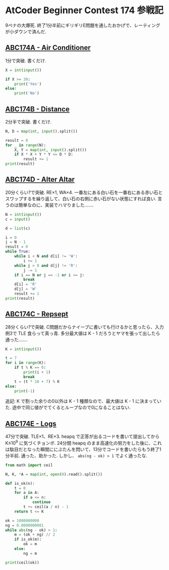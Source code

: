 # AtCoder Beginner Contest 174 参戦記

9ペナの大爆死. 終了1分半前にギリギリE問題を通したおかげで、レーティングが小ダウンで済んだ.

## [ABC174A - Air Conditioner](https://atcoder.jp/contests/abc174/tasks/abc174_a)

1分で突破. 書くだけ.

```python
X = int(input())

if X >= 30:
    print('Yes')
else:
    print('No')
```

## [ABC174B - Distance](https://atcoder.jp/contests/abc174/tasks/abc174_b)

2分半で突破. 書くだけ.

```python
N, D = map(int, input().split())

result = 0
for _ in range(N):
    X, Y = map(int, input().split())
    if X * X + Y * Y <= D * D:
        result += 1
print(result)
```

## [ABC174D - Alter Altar](https://atcoder.jp/contests/abc174/tasks/abc174_d)

20分くらい?で突破. RE×1, WA×4. 一番左にある白い石を一番右にある赤い石とスワップするを繰り返して、白い石の右側に赤い石がない状態にすれば良い. 言うのは簡単なのに、実装でハマりました…….

```python
N = int(input())
c = input()

d = list(c)

i = 0
j = N - 1
result = 0
while True:
    while i < N and d[i] != 'W':
        i += 1
    while j > 0 and d[j] != 'R':
        j -= 1
    if i == N or j == -1 or i >= j:
        break
    d[i] = 'R'
    d[j] = 'W'
    result += 1
print(result)
```

## [ABC174C - Repsept](https://atcoder.jp/contests/abc174/tasks/abc174_c)

28分くらい?で突破. C問題だからナイーブに書いても行けるかと思ったら、入力例3で TLE 食らって真っ青. 多分最大値は K - 1 だろうとヤマを張って出したら通った…….

```python
K = int(input())

t = 7
for i in range(K):
    if t % K == 0:
        print(i + 1)
        break
    t = (t * 10 + 7) % K
else:
    print(-1)
```

追記: K で割った余りの0以外は K - 1 種類なので、最大値は K - 1 に決まっていた. 途中で同じ値がでてくるとループなので0になることはない.

## [ABC174E - Logs](https://atcoder.jp/contests/abc174/tasks/abc174_e)

47分で突破. TLE×1、RE×3. heapq で正答が出るコードを書いて提出してから K≤10<sup>9</sup> に気づくチョンボ. 24分間 heapq のまま高速化の努力をした後に、これは駄目だとなった瞬間ににぶたんを閃いて、13分でコードを書いたらもう終了1分半前. 通った、助かった. しかし、 `abs(ng - ok) > 1` でよく通ったな.

```python
from math import ceil

N, K, *A = map(int, open(0).read().split())

def is_ok(n):
    t = 0
    for a in A:
        if a <= n:
            continue
        t += ceil(a / n) - 1
    return t <= K

ok = 1000000000
ng = 0.0000000001
while abs(ng - ok) > 1:
    m = (ok + ng) // 2
    if is_ok(m):
        ok = m
    else:
        ng = m

print(ceil(ok))
```
